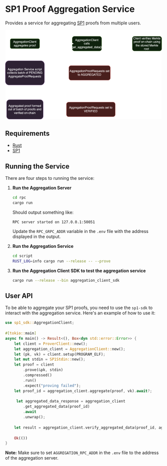 # SP1 Proof Aggregation Service

Provides a service for aggregating [SP1](https://github.com/succinctlabs/sp1) proofs from multiple users. 

![SP1 Proof Aggregation Service](./proof_aggregation.png)

## Requirements

- [Rust](https://rustup.rs/)
- [SP1](https://docs.succinct.xyz/getting-started/install.html)

## Running the Service

There are four steps to running the service:

1. **Run the Aggregation Server**
   ```sh
   cd rpc
   cargo run
   ```
   Should output something like:
   ```
   RPC server started on 127.0.0.1:50051
   ```
   Update the `RPC_GRPC_ADDR` variable in the `.env` file with the address displayed in the output.

2. **Run the Aggregation Service**
   ```sh
   cd script
   RUST_LOG=info cargo run --release -- --prove
   ```

3. **Run the Aggregation Client SDK to test the aggregation service**
   ```sh
   cargo run --release --bin aggregation_client_sdk
   ```

## User API

To be able to aggregate your SP1 proofs, 
you need to use the `sp1-sdk` to interact with the aggregation service. Here's an example of how to use it:

```rust
use sp1_sdk::AggregationClient;

#[tokio::main]
async fn main() -> Result<(), Box<dyn std::error::Error>> {
    let client = ProverClient::new();
    let aggregation_client = AggregationClient::new();
    let (pk, vk) = client.setup(PROGRAM_ELF);
    let mut stdin = SP1Stdin::new();
    let proof = client
		.prove(&pk, stdin)
		.compressed()
		.run()
		.expect("proving failed");
    let proof_id = aggregation_client.aggregate(proof, vk).await?;

     let aggregated_data_response = aggregation_client
        .get_aggregated_data(proof_id)
        .await
        .unwrap();

    let result = aggregation_client.verify_aggregated_data(proof_id, aggregated_data_response).await.expect("verification failed");

    Ok(())
}
```
**Note:** Make sure to set `AGGREGATION_RPC_ADDR` in the `.env` file to the address of the aggregation server.
